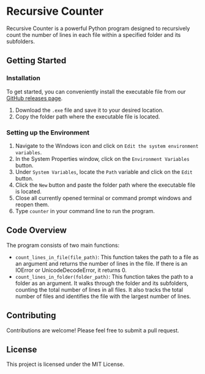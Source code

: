 # Recursive Counter

Recursive Counter is a powerful Python program designed to recursively count the number of lines in each file within a specified folder and its subfolders.

## Getting Started

### Installation

To get started, you can conveniently install the executable file from our [GitHub releases page](https://github.com/Ryan-Rudd/Recursive-Counter/releases).

1. Download the `.exe` file and save it to your desired location.
2. Copy the folder path where the executable file is located.

### Setting up the Environment

1. Navigate to the Windows icon and click on `Edit the system environment variables`.
2. In the System Properties window, click on the `Environment Variables` button.
3. Under `System Variables`, locate the `Path` variable and click on the `Edit` button.
4. Click the `New` button and paste the folder path where the executable file is located.
5. Close all currently opened terminal or command prompt windows and reopen them.
6. Type `counter` in your command line to run the program.

## Code Overview

The program consists of two main functions:

- `count_lines_in_file(file_path)`: This function takes the path to a file as an argument and returns the number of lines in the file. If there is an IOError or UnicodeDecodeError, it returns 0.
- `count_lines_in_folder(folder_path)`: This function takes the path to a folder as an argument. It walks through the folder and its subfolders, counting the total number of lines in all files. It also tracks the total number of files and identifies the file with the largest number of lines.

## Contributing

Contributions are welcome! Please feel free to submit a pull request.

## License

This project is licensed under the MIT License.
